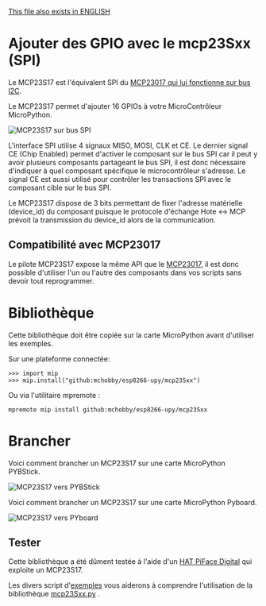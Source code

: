 [This file also exists in ENGLISH](readme_ENG.md)

# Ajouter des GPIO avec le mcp23Sxx (SPI)

Le MCP23S17 est l'équivalent SPI du [MCP23017 qui lui fonctionne sur bus I2C](https://github.com/mchobby/esp8266-upy/tree/master/mcp230xx).

Le MCP23S17 permet d'ajouter 16 GPIOs à votre MicroContrôleur MicroPython.

![MCP23S17 sur bus SPI](docs/_static/mcp23s17.jpg)

L'interface SPI utilise 4 signaux MISO, MOSI, CLK et CE. Le dernier signal CE (Chip Enabled) permet d'activer le composant sur le bus SPI car il peut y avoir plusieurs composants partageant le bus SPI, il est donc nécessaire d'indiquer à quel composant spécifique le microcontrôleur s'adresse. Le signal CE est aussi utilisé pour contrôler les transactions SPI avec le composant cible sur le bus SPI.

Le MCP23S17 dispose de 3 bits permettant de fixer l'adresse matérielle (device_id) du composant puisque le protocole d'échange Hote <-> MCP prévoit la transmission du device_id alors de la communication.

## Compatibilité avec MCP23017

Le pilote MCP23S17 expose la même API que le [MCP23017](https://github.com/mchobby/esp8266-upy/tree/master/mcp230xx), il est donc possible d'utiliser l'un ou l'autre des composants dans vos scripts sans devoir tout reprogrammer.


# Bibliothèque

Cette bibliothèque doit être copiée sur la carte MicroPython avant d'utiliser les exemples.

Sur une plateforme connectée:

```
>>> import mip
>>> mip.install("github:mchobby/esp8266-upy/mcp23Sxx")
```

Ou via l'utilitaire mpremote :

```
mpremote mip install github:mchobby/esp8266-upy/mcp23Sxx
```

# Brancher

Voici comment brancher un MCP23S17 sur une carte MicroPython PYBStick.

![MCP23S17 vers PYBStick](docs/_static/mcp23s17-to-pybstick.jpg)

Voici comment brancher un MCP23S17 sur une carte MicroPython Pyboard.

![MCP23S17 vers PYboard](docs/_static/mcp23s17-to-pyboard.jpg)

## Tester

Cette bibliothèque a été dûment testée à l'aide d'un [HAT PiFace Digital](https://shop.mchobby.be/fr/pi-hats/221-piface-digital-2-pour-raspberry-pi-3232100002210.html) qui exploite un MCP23S17.

Les divers script d'[exemples](examples) vous aiderons à comprendre l'utilisation de la bibliothèque [mcp23Sxx.py](lib) .
